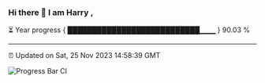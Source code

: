 ### Hi there 👋 I am Harry , 

⏳ Year progress { ███████████████████████████▁▁▁ } 90.03 %

---

⏰ Updated on Sat, 25 Nov 2023 14:58:39 GMT

![Progress Bar CI](https://github.com/duykhang68/duykhang68/workflows/Progress%20Bar%20CI/badge.svg)
